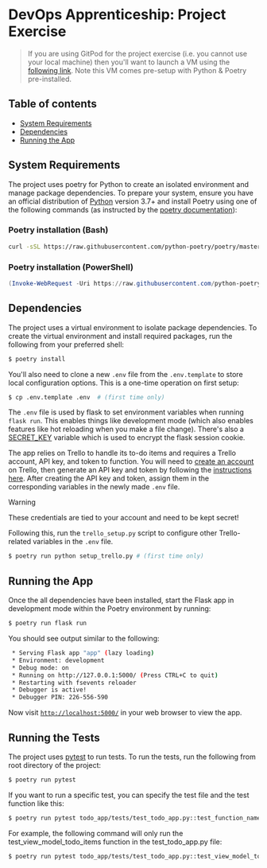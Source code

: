 # DevOps Apprenticeship: Project Exercise

> If you are using GitPod for the project exercise (i.e. you cannot use your local machine) then you'll want to launch a VM using the [following link](https://gitpod.io/#https://github.com/CorndelWithSoftwire/DevOps-Course-Starter). Note this VM comes pre-setup with Python & Poetry pre-installed.

## Table of contents

- [System Requirements](#system-requirements)
- [Dependencies](#dependencies)
- [Running the App](#running-the-app)
## System Requirements

The project uses poetry for Python to create an isolated environment and manage package dependencies. To prepare your system, ensure you have an official distribution of [Python](https://www.python.org/downloads/) version 3.7+ and install Poetry using one of the following commands (as instructed by the [poetry documentation](https://python-poetry.org/docs/#system-requirements)):

### Poetry installation (Bash)

```bash
curl -sSL https://raw.githubusercontent.com/python-poetry/poetry/master/install-poetry.py | python -
```

### Poetry installation (PowerShell)

```powershell
(Invoke-WebRequest -Uri https://raw.githubusercontent.com/python-poetry/poetry/master/install-poetry.py -UseBasicParsing).Content | python -
```

## Dependencies

The project uses a virtual environment to isolate package dependencies. To create the virtual environment and install required packages, run the following from your preferred shell:

```bash
$ poetry install
```

You'll also need to clone a new `.env` file from the `.env.template` to store local configuration options. This is a one-time operation on first setup:

```bash
$ cp .env.template .env  # (first time only)
```

The `.env` file is used by flask to set environment variables when running `flask run`. This enables things like development mode (which also enables features like hot reloading when you make a file change). There's also a [SECRET_KEY](https://flask.palletsprojects.com/en/1.1.x/config/#SECRET_KEY) variable which is used to encrypt the flask session cookie.

The app relies on Trello to handle its to-do items and requires a Trello account, API key, and token to function. You will need to [create an account](https://trello.com/signup) on Trello, then generate an API key and token by following the [instructions here](https://developer.atlassian.com/cloud/trello/guides/rest-api/api-introduction/). After creating the API key and token, assign them in the corresponding variables in the newly made `.env` file.

> [!WARNING]
> These credentials are tied to your account and need to be kept secret!

Following this, run the `trello_setup.py` script to configure other Trello-related variables in the `.env` file.

```bash
$ poetry run python setup_trello.py # (first time only)
```

## Running the App

Once the all dependencies have been installed, start the Flask app in development mode within the Poetry environment by running:
```bash
$ poetry run flask run
```

You should see output similar to the following:
```bash
 * Serving Flask app "app" (lazy loading)
 * Environment: development
 * Debug mode: on
 * Running on http://127.0.0.1:5000/ (Press CTRL+C to quit)
 * Restarting with fsevents reloader
 * Debugger is active!
 * Debugger PIN: 226-556-590
```
Now visit [`http://localhost:5000/`](http://localhost:5000/) in your web browser to view the app.

## Running the Tests

The project uses [pytest](https://docs.pytest.org/en/stable/) to run tests. To run the tests, run the following from root directory of the project:

```bash
$ poetry run pytest
```

If you want to run a specific test, you can specify the test file and the test function like this:

```bash
$ poetry run pytest todo_app/tests/test_todo_app.py::test_function_name
```

For example, the following command will only run the test_view_model_todo_items function in the test_todo_app.py file:

```bash
$ poetry run pytest todo_app/tests/test_todo_app.py::test_view_model_todo_items
```
